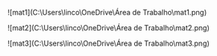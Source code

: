 ![mat1](C:\Users\linco\OneDrive\Área de Trabalho\mat1.png)

![mat2](C:\Users\linco\OneDrive\Área de Trabalho\mat2.png)

![mat3](C:\Users\linco\OneDrive\Área de Trabalho\mat3.png)